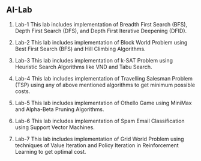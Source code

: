 ## AI-Lab

1. Lab-1
This lab includes implementation of Breadth First Search (BFS), Depth First Search (DFS), and Depth First Iterative Deepening (DFID).

2. Lab-2
This lab includes implementation of Block World Problem using Best First Search (BFS) and Hill Climbing Algorithms.

3. Lab-3
This lab includes implementation of k-SAT Problem using Heuristic Search Algorithms like VND and Tabu Search.

4. Lab-4
This lab includes implementation of Travelling Salesman Problem (TSP) using any of above mentioned algorithms to get minimum possible costs.

5. Lab-5
This lab includes implementation of Othello Game using MiniMax and Alpha-Beta Pruning Algorithms.

6. Lab-6
This lab includes implementation of Spam Email Classification using Support Vector Machines.

7. Lab-7
This lab includes implementation of Grid World Problem using techniques of Value Iteration and Policy Iteration in Reinforcement Learning to get optimal cost.
